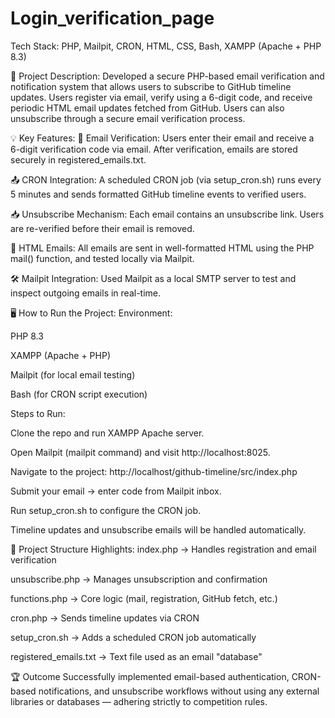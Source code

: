 # Login_verification_page
Tech Stack: PHP, Mailpit, CRON, HTML, CSS, Bash, XAMPP (Apache + PHP 8.3)

📌 Project Description:
Developed a secure PHP-based email verification and notification system that allows users to subscribe to GitHub timeline updates. Users register via email, verify using a 6-digit code, and receive periodic HTML email updates fetched from GitHub. Users can also unsubscribe through a secure email verification process.

💡 Key Features:
🔐 Email Verification: Users enter their email and receive a 6-digit verification code via email. After verification, emails are stored securely in registered_emails.txt.

📤 CRON Integration: A scheduled CRON job (via setup_cron.sh) runs every 5 minutes and sends formatted GitHub timeline events to verified users.

📥 Unsubscribe Mechanism: Each email contains an unsubscribe link. Users are re-verified before their email is removed.

📧 HTML Emails: All emails are sent in well-formatted HTML using the PHP mail() function, and tested locally via Mailpit.

🛠️ Mailpit Integration: Used Mailpit as a local SMTP server to test and inspect outgoing emails in real-time.

🖥️ How to Run the Project:
Environment:

PHP 8.3

XAMPP (Apache + PHP)

Mailpit (for local email testing)

Bash (for CRON script execution)

Steps to Run:

Clone the repo and run XAMPP Apache server.

Open Mailpit (mailpit command) and visit http://localhost:8025.

Navigate to the project: http://localhost/github-timeline/src/index.php

Submit your email → enter code from Mailpit inbox.

Run setup_cron.sh to configure the CRON job.

Timeline updates and unsubscribe emails will be handled automatically.

📁 Project Structure Highlights:
index.php → Handles registration and email verification

unsubscribe.php → Manages unsubscription and confirmation

functions.php → Core logic (mail, registration, GitHub fetch, etc.)

cron.php → Sends timeline updates via CRON

setup_cron.sh → Adds a scheduled CRON job automatically

registered_emails.txt → Text file used as an email "database"

🏆 Outcome
Successfully implemented email-based authentication, CRON-based notifications, and unsubscribe workflows without using any external libraries or databases — adhering strictly to competition rules.

